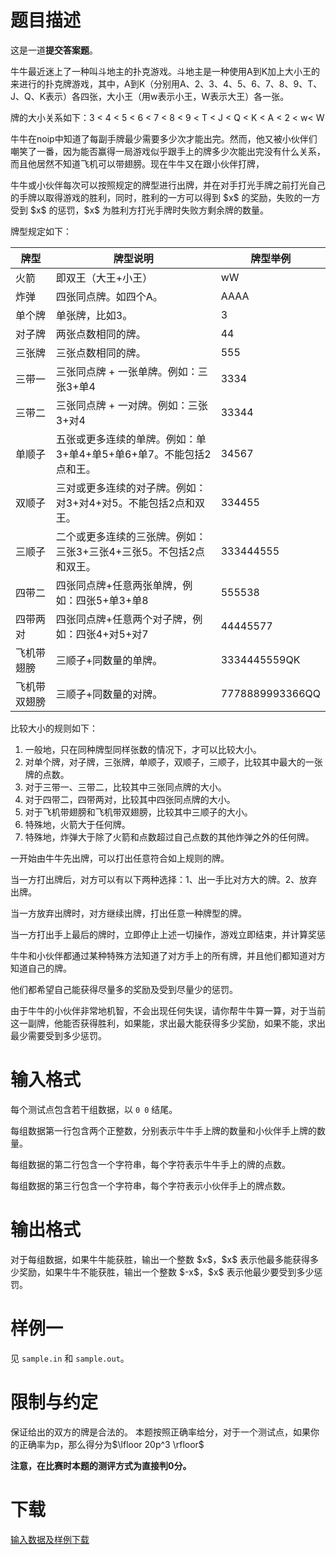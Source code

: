 # 题目描述

<p>这是一道<strong>提交答案题</strong>。</p>
<p>牛牛最近迷上了一种叫斗地主的扑克游戏。斗地主是一种使用A到K加上大小王的来进行的扑克牌游戏，其中，A到K（分别用A、2、3、4、5、6、7、8、9、T、J、Q、K表示）各四张，大小王（用w表示小王，W表示大王）各一张。</p>
<p>牌的大小关系如下：3 &lt; 4 &lt; 5 &lt; 6 &lt; 7 &lt; 8 &lt; 9 &lt; T &lt; J &lt; Q &lt; K &lt; A &lt; 2 &lt; w&lt; W</p>
<p>牛牛在noip中知道了每副手牌最少需要多少次才能出完。然而，他又被小伙伴们嘲笑了一番，因为能否赢得一局游戏似乎跟手上的牌多少次能出完没有什么关系，而且他居然不知道飞机可以带翅膀。现在牛牛又在跟小伙伴打牌，</p>
<p>牛牛或小伙伴每次可以按照规定的牌型进行出牌，并在对手打光手牌之前打光自己的手牌以取得游戏的胜利，同时，胜利的一方可以得到 $x$ 的奖励，失败的一方受到 $x$ 的惩罚，$x$ 为胜利方打光手牌时失败方剩余牌的数量。</p>
<p>牌型规定如下：</p>
<div class="table-responsive">
  <table class="table table-bordered table-text-center table-vertical-middle"><thead><tr><th>牌型</th><th>牌型说明</th><th>牌型举例</th></tr></thead><tbody><tr><td>火箭</td><td>即双王（大王+小王）</td><td>wW</td></tr><tr><td>炸弹</td><td>四张同点牌。如四个A。</td><td>AAAA</td></tr><tr><td>单个牌</td><td>单张牌，比如3。</td><td>3</td></tr><tr><td>对子牌</td><td>两张点数相同的牌。</td><td>44</td></tr><tr><td>三张牌</td><td>三张点数相同的牌。</td><td>555</td></tr><tr><td>三带一</td><td>三张同点牌 + 一张单牌。例如：三张3+单4</td><td>3334</td></tr><tr><td>三带二</td><td>三张同点牌 + 一对牌。例如：三张3+对4</td><td>33344</td></tr><tr><td>单顺子</td><td>五张或更多连续的单牌。例如：单3+单4+单5+单6+单7。不能包括2点和王。</td><td>34567</td></tr><tr><td>双顺子</td><td>三对或更多连续的对子牌。例如：对3+对4+对5。不能包括2点和双王。</td><td>334455</td></tr><tr><td>三顺子</td><td>二个或更多连续的三张牌。例如：三张3+三张4+三张5。不包括2点和双王。</td><td>333444555</td></tr><tr><td>四带二</td><td>四张同点牌+任意两张单牌，例如：四张5+单3+单8</td><td>555538</td></tr><tr><td>四带两对</td><td>四张同点牌+任意两个对子牌，例如：四张4+对5+对7</td><td>44445577</td></tr><tr><td>飞机带翅膀</td><td>三顺子+同数量的单牌。</td><td>3334445559QK</td></tr><tr><td>飞机带双翅膀</td><td>三顺子+同数量的对牌。</td><td>7778889993366QQ</td></tr></tbody></table></div>


<p>比较大小的规则如下：</p>
<ol><li>一般地，只在同种牌型同样张数的情况下，才可以比较大小。</li>
<li>对单个牌，对子牌，三张牌，单顺子，双顺子，三顺子，比较其中最大的一张牌的点数。</li>
<li>对于三带一、三带二，比较其中三张同点牌的大小。</li>
<li>对于四带二，四带两对，比较其中四张同点牌的大小。</li>
<li>对于飞机带翅膀和飞机带双翅膀，比较其中三顺子的大小。</li>
<li>特殊地，火箭大于任何牌。</li>
<li>特殊地，炸弹大于除了火箭和点数超过自己点数的其他炸弹之外的任何牌。</li>
</ol><p>一开始由牛牛先出牌，可以打出任意符合如上规则的牌。</p>
<p>当一方打出牌后，对方可以有以下两种选择：1、出一手比对方大的牌。2、放弃出牌。</p>
<p>当一方放弃出牌时，对方继续出牌，打出任意一种牌型的牌。</p>
<p>当一方打出手上最后的牌时，立即停止上述一切操作，游戏立即结束，并计算奖惩</p>
<p>牛牛和小伙伴都通过某种特殊方法知道了对方手上的所有牌，并且他们都知道对方知道自己的牌。</p>
<p>他们都希望自己能获得尽量多的奖励及受到尽量少的惩罚。</p>
<p>由于牛牛的小伙伴非常地机智，不会出现任何失误，请你帮牛牛算一算，对于当前这一副牌，他能否获得胜利，如果能，求出最大能获得多少奖励，如果不能，求出最少需要受到多少惩罚。</p>

# 输入格式


<p>每个测试点包含若干组数据，以 <code>0 0</code> 结尾。</p>
<p>每组数据第一行包含两个正整数，分别表示牛牛手上牌的数量和小伙伴手上牌的数量。</p>
<p>每组数据的第二行包含一个字符串，每个字符表示牛牛手上的牌的点数。</p>
<p>每组数据的第三行包含一个字符串，每个字符表示小伙伴手上的牌点数。</p>

# 输出格式


<p>对于每组数据，如果牛牛能获胜，输出一个整数 $x$，$x$ 表示他最多能获得多少奖励，如果牛牛不能获胜，输出一个整数 $-x$，$x$ 表示他最少要受到多少惩罚。</p>

# 样例一


<p>见 <code>sample.in</code> 和 <code>sample.out</code>。</p>

# 限制与约定


<p>保证给出的双方的牌是合法的。
本题按照正确率给分，对于一个测试点，如果你的正确率为p，那么得分为$\lfloor 20p^3 \rfloor$</p>
<p><strong>注意，在比赛时本题的测评方式为直接判0分。</strong></p>

# 下载


<p><a href="/download.php?type=problem&amp;id=160">输入数据及样例下载</a></p>
